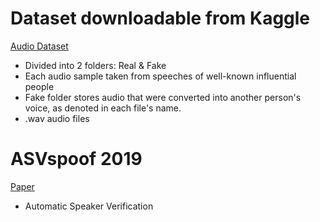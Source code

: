 
# Dataset downloadable from Kaggle
[Audio Dataset](https://www.kaggle.com/datasets/birdy654/deep-voice-deepfake-voice-recognition/data)
- Divided into 2 folders: Real & Fake
- Each audio sample taken from speeches of well-known influential people
- Fake folder stores audio that were converted into another person's voice, as denoted in each file's name.
- .wav audio files

# ASVspoof 2019
[Paper](https://arxiv.org/pdf/1911.01601)
- Automatic Speaker Verification

